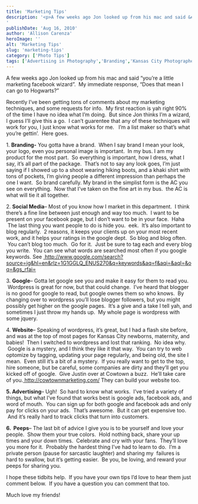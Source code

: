 ```yaml
---
title: 'Marketing Tips'
description: '<p>A few weeks ago Jon looked up from his mac and said &#8220;you&#8217;re a little marketing facebook wizard&#8221;.  My immediate [&hellip;]</p>
'
publishDate: 'Aug 16, 2010'
author: 'Allison Carenza'
heroImage: ''
alt: 'Marketing Tips'
slug: 'marketing-tips'
category: ['Photo Tips']
tags: ['Advertising in Photography','Branding','Kansas City Photographer','Marketing Tips','Social Media Marketing']
---
```


<p>A few weeks ago Jon looked up from his mac and said &#8220;you&#8217;re a little marketing facebook wizard&#8221;.  My immediate response, &#8220;Does that mean I can go to Hogwarts?&#8221;</p>
<p>Recently I&#8217;ve been getting tons of comments about my marketing techniques, and some requests for info.  My first reaction is yah right 90% of the time I have no idea what I&#8217;m doing.  But since Jon thinks I&#8217;m a wizard, I guess I&#8217;ll give this a go.  I can&#8217;t guarentee that any of these techniques will work for you, I just know what works for me.   I&#8217;m a list maker so that&#8217;s what you&#8217;re gettin&#8217;.  Here goes.</p>
<p>1. <strong>Branding-</strong> You gotta have a brand.  When I say brand I mean your look, your logo, even you personal image is important.  In my bus. I am my product for the most part.  So everything is important, how I dress, what I say, it&#8217;s all part of the package.  That&#8217;s not to say any look goes, I&#8217;m just saying if I showed up to a shoot wearing hiking boots, and a khaki shirt with tons of pockets, I&#8217;m giving people a different impression than perhaps the one I want.  So brand carefully. My brand in the simplist form is the AC you see on everything.  Now that I&#8217;ve taken on the fine art in my bus.  the AC is what will tie it all together.</p>
<p>2. <strong>Social Media</strong>&#8211; Most of you know how I market in this department.  I think there&#8217;s a fine line between just enough and way too much.  I want to be present on your facebook page, but I don&#8217;t want to be in your face.  Haha  The last thing you want people to do is hide you.  eek.  It&#8217;s also important to blog regularly.  2 reasons, it keeps your clients up on your most recent work, and it helps your ratings in the google dept.  So blog and blog often.  You can&#8217;t blog too much.  Go for it.  Just be sure to tag each and every blog you write.  You can see what words are searched most often if you google keywords. See <a href="http://http://www.google.com/search?source=ig&amp;hl=en&amp;rlz=1G1GGLQ_ENUS270&amp;q=keywords&amp;aq=f&amp;aqi=&amp;aql=&amp;oq=&amp;gs_rfai="> http://www.google.com/search?source=ig&amp;hl=en&amp;rlz=1G1GGLQ_ENUS270&amp;q=keywords&amp;aq=f&amp;aqi=&amp;aql=&amp;oq=&amp;gs_rfai=</a></p>
<p>3. <strong>Google</strong>&#8211; Gotta let google see you and make it easy for them to read you.  Wordpress is great for now, but that could change.  I&#8217;ve heard that blogger is no good for google to read, but google ownes them so who knows.  By changing over to wordpress you&#8217;ll lose blogger followers, but you might possibly get higher on the google pages.  It&#8217;s a give and a take I tell yah, and sometimes I just throw my hands up.  My whole page is wordpress with some jquery.</p>
<p>4. <strong>Website</strong>&#8211; Speaking of wordpress, it&#8217;s great, but I had a flash site before, and was at the top of most pages for Kansas City newborns, maternity, and babies!  Then I switched to wordpress and lost that ranking.  No idea why.  Google is a mystery, and I think they like it that way.  You can try to web optomize by tagging, updating your page regularly, and being old, the site I mean.  Even still it&#8217;s a bit of a mystery.  If you really want to get to the top, hire someone, but be careful, some companies are dirty and they&#8217;ll get you kicked off of google.  Give Justin over at Cowtown a buzz.  He&#8217;ll take care of you.<a href="http://http://cowtownmarketing.com/"> http://cowtownmarketing.com/</a> They can build your website too.</p>
<p><strong>5. Advertising</strong>&#8211; Ugh!  So hard to know what works.  I&#8217;ve tried a variety of things, but what I&#8217;ve found that works best is google ads, facebook ads, and word of mouth.  You can sign up for both google and facebook ads and only pay for clicks on your ads.  That&#8217;s awesome.  But it can get expensive too.  And it&#8217;s really hard to track clicks that turn into customers.</p>
<p><strong>6.  Peeps</strong>&#8211; The last bit of advice I give you is to be yourself and love your people.  Show them your true colors.  Hold nothing back, share your up times and your down times.  Celebrate and cry with your fans.  They&#8217;ll love you more for it.  Probably the hardest thing I&#8217;ve had to learn to do.  I&#8217;m a private person (pause for sarcastic laughter) and sharing my  failures is hard to swallow, but it&#8217;s getting easier.  Be you, be loving, and reward your peeps for sharing you.</p>
<p>I hope these tidbits help.  If you have your own tips I&#8217;d love to hear them just comment below.  If you have a question you can comment that too.</p>
<p>Much love my friends!</p>

